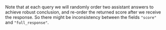 Note that at each query we will randomly order two assistant answers to achieve robust conclusion, and re-order the returned score after we receive the response.
So there might be inconsistency between the fields `"score"` and `"full_response"`.